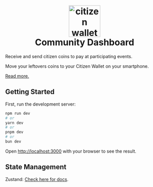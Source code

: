 <h1 align="center">
  <img style="height: 100px; width: 100px;" src="https://github.com/citizenwallet/citizenwallet/blob/main/assets/logo.png" alt="citizen wallet logo"/><br/>
  Community Dashboard
</h1>

Receive and send citizen coins to pay at participating events.

Move your leftovers coins to your Citizen Wallet on your smartphone.

[Read more.](https://citizenwallet.xyz/)

## Getting Started

First, run the development server:

```bash
npm run dev
# or
yarn dev
# or
pnpm dev
# or
bun dev
```

Open [http://localhost:3000](http://localhost:3000) with your browser to see the result.

## State Management

Zustand: [Check here for docs](https://github.com/pmndrs/zustand).
